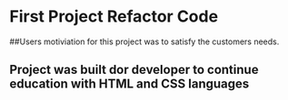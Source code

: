 # First Project Refactor Code

##Users motiviation for this project was to satisfy the customers needs.
## Project was built dor developer to continue education with HTML and CSS languages